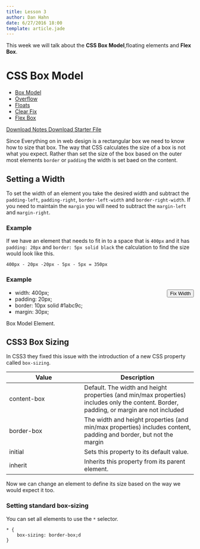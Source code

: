 ```yaml
---
title: Lesson 3
author: Dan Hahn
date: 6/27/2016 18:00
template: article.jade
---
```


This week we will talk about the **CSS Box Model**,floating elements and **Flex Box**.

<span class="more"></span>

# CSS Box Model

* [Box Model]()
* [Overflow](overflow.html)
* [Floats](floats.html)
* [Clear Fix](clear-fix.html)
* [Flex Box](flex-box.html)

[Download Notes  <i class="icon-download-alt icon-white"></i>](week3-notes.zip)
[Download Starter File  <i class="icon-download-alt icon-white"></i>](week3.zip)

Since Everything on in web design is a rectangular box we need to know how to size that box.  The way that CSS calculates the size of a box is not what you expect.  Rather than set the size of the box based on the outer most elements `border` or `padding` the width is set baed on the content.

## Setting a Width

To set the width of an element you take the desired width and subtract the `padding-left`, `padding-right`, `border-left-width` and `border-right-width`.  If you need to maintain the `margin` you will need to subtract the `margin-left` and `margin-right`.

### Example

If we have an element that needs to fit in to a space that is `400px` and it has `padding: 20px` and `border: 5px solid black` the calculation to find the size would look like this.

    400px - 20px -20px - 5px - 5px = 350px

### Example

<button id="fixWidth" class="btn" style="float: right;">Fix Width</button>

<ul id="cntrBoxModel" class="btn-group">
    <li class="btn" data-total="400" id="total">width: 400px;</li>
    <li class="btn" data-size="20">padding: 20px;</li>
    <li class="btn" data-size="10">border: 10px solid #1abc9c;</li>
    <li class="btn" data-size="30">margin: 30px;</li>
</ul>

<div id="displayBoxModel" class="box-container">
    <div class="box-model">
        Box Model Element.
    </div>
</div>

## CSS3 Box Sizing

In CSS3 they fixed this issue with the introduction of a new CSS property called `box-sizing`.

| Value | Description |
|---|---|
| content-box | Default. The width and height properties (and min/max properties) includes only the content. Border, padding, or margin are not included |
| border-box | The width and height properties (and min/max properties) includes content, padding and border, but not the margin |
| initial | Sets this property to its default value. |
| inherit | Inherits this property from its parent element. |

Now we can change an element to define its size based on the way we would expect it too.

### Setting standard box-sizing

You can set all elements to use the `*` selector.

    * {
        box-sizing: border-box;d
    }

<style>
table tr td:nth-child(1){width:40%}
</style>

<script src="lesson-3.js"></script>
